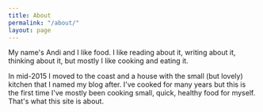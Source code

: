 ```yaml
---
title: About
permalink: "/about/"
layout: page
---
```


My name's Andi and I like food. I like reading about it, writing about it, thinking about it, but mostly I like cooking and eating it.

In mid-2015 I moved to the coast and a house with the small (but lovely) kitchen that I named my blog after. I've cooked for many years but this is the first time I've mostly been cooking small, quick, healthy food for myself. That's what this site is about.